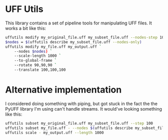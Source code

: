 # UFF Utils 

This library contains a set of pipeline tools for manipulating UFF files. It works a bit like this: 

```sh
uffutils modify my_original_file.uff my_subset_file.uff --nodes-step 100
$nodes = $(uffutils describe my_subset_file.uff --nodes-only)
uffutils modify my_file.uff my_output.uff `
    --nodes $nodes) `
    --scale-length 1000 `
    --to-global-frame `
    --rotate 90,90,90 `
    --translate 100,100,100
```

# Alternative implementation

I considered doing something with piping, but got stuck in the fact the the PyUFF library I'm using can't handle streams. It would've looking something like this: 

```sh
uffutils subset my_original_file.uff my_subset_file.uff --step 100 
uffutils subset my_file.uff - --nodes $(uffutils describe my_subset_file.uff --nodes) | 
uffutils scale - my_output.uff --length 1000 
```
